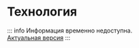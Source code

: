 # Технология

::: info
Информация временно недоступна. <br>
[Актуальная версия](https://101.kto1.io/different/technology)
:::
